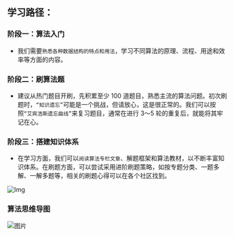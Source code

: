 ## 学习路径：
### 阶段一：算法入门
* 我们需要`熟悉各种数据结构的特点和用法`，学习不同算法的原理、流程、用途和效率等方面的内容。

### 阶段二：刷算法题
* 建议从热门题目开刷，先积累至少 100 道题目，熟悉主流的算法问题。初次刷题时，`“知识遗忘”`可能是一个挑战，但请放心，这是很正常的。我们可以按照`“艾宾浩斯遗忘曲线”`来复习题目，通常在进行 3～5 轮的重复后，就能将其牢记在心。

### 阶段三：搭建知识体系
* 在学习方面，我们可以`阅读算法专栏文章`、解题框架和算法教材，以不断丰富知识体系。在刷题方面，可以尝试采用进阶刷题策略，如按专题分类、一题多解、一解多题等，相关的刷题心得可以在各个社区找到。

![Img](https://raw.staticdn.net/Navyum/imgbed/pic/IMG/8e4dc6f1c57a25d2359edf0a71f53c76.png)


### 算法思维导图

![图片](https://raw.staticdn.net/Navyum/imgbed/pic/IMG/5cf7de27e2ac5e7f2a265e0d9bea0550.png)